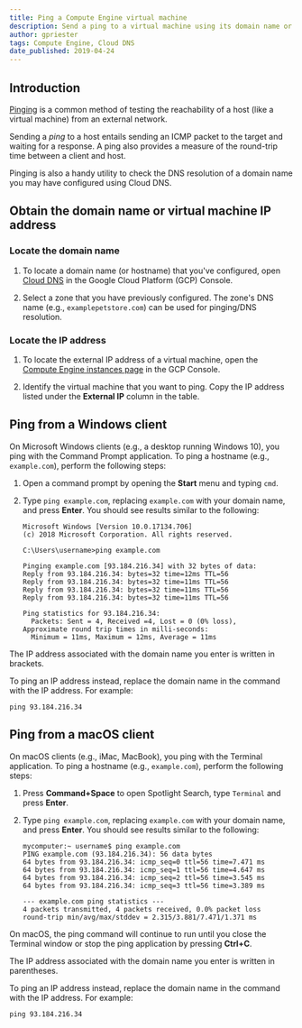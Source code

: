 ```yaml
---
title: Ping a Compute Engine virtual machine
description: Send a ping to a virtual machine using its domain name or IP address.
author: gpriester
tags: Compute Engine, Cloud DNS
date_published: 2019-04-24
---
```


## Introduction

[Pinging](https://en.wikipedia.org/wiki/Ping_(networking_utility)) is a common method of testing the reachability of a
host (like a virtual machine) from an external network.

Sending a *ping* to a host entails sending an ICMP packet to the target and waiting for a response. A ping also provides
a measure of the round-trip time between a client and host.

Pinging is also a handy utility to check the DNS resolution of a domain name you may have configured using Cloud DNS.

## Obtain the domain name or virtual machine IP address

### Locate the domain name

1. To locate a domain name (or hostname) that you've configured, open
[Cloud DNS](https://console.cloud.google.com/net-services/dns/zones) in the Google Cloud Platform (GCP) Console.

2. Select a zone that you have previously configured. The zone's DNS name (e.g., `examplepetstore.com`) can be used for
pinging/DNS resolution.

### Locate the IP address

1. To locate the external IP address of a virtual machine, open the
[Compute Engine instances page](https://console.cloud.google.com/compute/instances) in the GCP Console.

2. Identify the virtual machine that you want to ping. Copy the IP address listed under the **External IP** column in the
table.

## Ping from a Windows client

On Microsoft Windows clients (e.g., a desktop running Windows 10), you ping with the Command Prompt application. To ping a 
hostname (e.g., `example.com`), perform the following steps:

1.  Open a command prompt by opening the **Start** menu and typing `cmd`.

2.  Type `ping example.com`, replacing `example.com` with your domain name, and press **Enter**. You should see results 
    similar to the following:

        Microsoft Windows [Version 10.0.17134.706]
        (c) 2018 Microsoft Corporation. All rights reserved.

        C:\Users\username>ping example.com

        Pinging example.com [93.184.216.34] with 32 bytes of data:
        Reply from 93.184.216.34: bytes=32 time=12ms TTL=56
        Reply from 93.184.216.34: bytes=32 time=11ms TTL=56
        Reply from 93.184.216.34: bytes=32 time=11ms TTL=56
        Reply from 93.184.216.34: bytes=32 time=11ms TTL=56

        Ping statistics for 93.184.216.34:
          Packets: Sent = 4, Received =4, Lost = 0 (0% loss),
        Approximate round trip times in milli-seconds:
          Minimum = 11ms, Maximum = 12ms, Average = 11ms

The IP address associated with the domain name you enter is written in brackets.

To ping an IP address instead, replace the domain name in the command with the IP address. For example:

    ping 93.184.216.34

## Ping from a macOS client

On macOS clients (e.g., iMac, MacBook), you ping with the Terminal application. To ping a hostname (e.g., `example.com`),
perform the following steps:

1.  Press **Command+Space** to open Spotlight Search, type `Terminal` and press **Enter**.

2.  Type `ping example.com`, replacing `example.com` with your domain name, and press **Enter**. You should see results 
    similar to the following:

        mycomputer:~ username$ ping example.com
        PING example.com (93.184.216.34): 56 data bytes
        64 bytes from 93.184.216.34: icmp_seq=0 ttl=56 time=7.471 ms
        64 bytes from 93.184.216.34: icmp_seq=1 ttl=56 time=4.647 ms
        64 bytes from 93.184.216.34: icmp_seq=2 ttl=56 time=3.545 ms
        64 bytes from 93.184.216.34: icmp_seq=3 ttl=56 time=3.389 ms

        --- example.com ping statistics ---
        4 packets transmitted, 4 packets received, 0.0% packet loss
        round-trip min/avg/max/stddev = 2.315/3.881/7.471/1.371 ms

On macOS, the ping command will continue to run until you close the Terminal window or stop the ping application by pressing
**Ctrl+C**.

The IP address associated with the domain name you enter is written in parentheses.

To ping an IP address instead, replace the domain name in the command with the IP address. For example:

    ping 93.184.216.34
